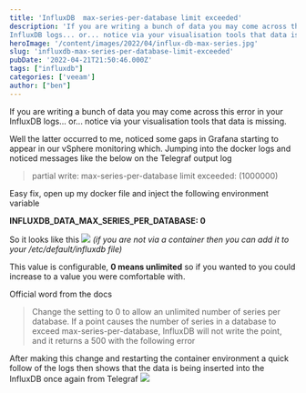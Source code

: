 ```yaml
---
title: 'InfluxDB  max-series-per-database limit exceeded' 
description: 'If you are writing a bunch of data you may come across this error in your
InfluxDB logs... or... notice via your visualisation tools that data is miss'
heroImage: '/content/images/2022/04/influx-db-max-series.jpg'
slug: 'influxdb-max-series-per-database-limit-exceeded'
pubDate: '2022-04-21T21:50:46.000Z'
tags: ["influxdb"] 
categories: ['veeam']
author: ["ben"]
---
```


If you are writing a bunch of data you may come across this error in your InfluxDB logs... or... notice via your visualisation tools that data is missing.

Well the latter occurred to me, noticed some gaps in Grafana starting to appear in our vSphere monitoring which. Jumping into the docker logs and noticed messages like the below on the Telegraf output log

> partial write: max-series-per-database limit exceeded: (1000000) 

Easy fix, open up my docker file and inject the following environment variable

**INFLUXDB_DATA_MAX_SERIES_PER_DATABASE: 0**

So it looks like this 
![](/content/images/2022/04/image-34.png)
*(if you are not via a container then you can add it to your /etc/default/influxdb file)*

This value is configurable, **0 means unlimited** so if you wanted to you could increase to a value you were comfortable with.

Official word from the docs

> Change the setting to 0 to allow an unlimited number of series per database. If a point causes the number of series in a database to exceed max-series-per-database, InfluxDB will not write the point, and it returns a 500 with the following error

After making this change and restarting the container environment a quick follow of the logs then shows that the data is being inserted into the InfluxDB once again from Telegraf
![](/content/images/2022/04/image-35.png)

